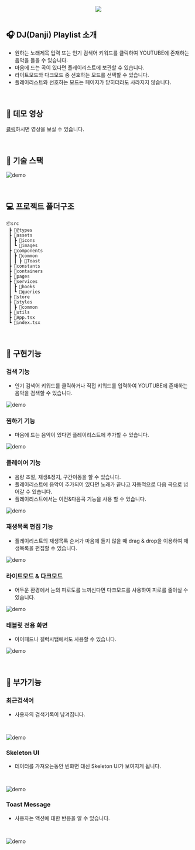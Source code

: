 <div align="center" >
  <img src="https://user-images.githubusercontent.com/53927959/162382089-6a5f1385-331a-4a40-82cc-40e3f2f38ab0.jpeg"/>
</div>
<br>

## 🎧 DJ(Danji) Playlist 소개

- 원하는 노래제목 입력 또는 인기 검색어 키워드를 클릭하여 YOUTUBE에 존재하는 음악을 들을 수 있습니다.
- 마음에 드는 곡이 있다면 플레이리스트에 보관할 수 있습니다.
- 라이트모드와 다크모드 중 선호하는 모드를 선택할 수 있습니다.
- 플레이리스트와 선호하는 모드는 페이지가 닫히더라도 사라지지 않습니다.

<br>

## 🔗 데모 영상

[클릭](https://www.youtube.com/watch?v=gjMR_KAnjAo)하시면 영상을 보실 수 있습니다.

<br>

## 🔨 기술 스택

![demo](https://user-images.githubusercontent.com/53927959/156761659-36bcbbd4-8f95-4196-8aea-994e8891f9b7.png)

<br>

## 💻 프로젝트 폴더구조

```
📦src
 ┣ 📂@types
 ┣ 📂assets
 ┃ ┣ 📂icons
 ┃ ┗ 📂images
 ┣ 📂components
 ┃ ┣ 📂common
 ┃ ┃ ┣ 📂Toast
 ┣ 📂constants
 ┣ 📂containers
 ┣ 📂pages
 ┣ 📂services
 ┃ ┣ 📂hooks
 ┃ ┗ 📂queries
 ┣ 📂store
 ┣ 📂styles
 ┃ ┣ 📂common
 ┣ 📂utils
 ┣ 📜App.tsx
 ┗ 📜index.tsx
```

<br>

## 📢 구현기능

### 검색 기능

- 인기 검색어 키워드를 클릭하거나 직접 키워드를 입력하여 YOUTUBE에 존재하는 음악을 검색할 수 있습니다.
  <br/>

![demo](https://user-images.githubusercontent.com/53927959/155874043-6182a74b-e9ad-46ec-bb7d-0e46e02540dd.gif)

### 찜하기 기능

- 마음에 드는 음악이 있다면 플레이리스트에 추가할 수 있습니다.
  <br/>

![demo](https://user-images.githubusercontent.com/53927959/155874069-bbf1029c-afa1-470c-a8d3-975623b8cd0a.gif)

### 플레이어 기능

- 음량 조절, 재생&정지, 구간이동을 할 수 있습니다.
- 플레이리스트에 음악이 추가되어 있다면 노래가 끝나고 자동적으로 다음 곡으로 넘어갈 수 있습니다.
- 플레이리스트에서는 이전&다음곡 기능을 사용 할 수 있습니다.
  <br/>

![demo](https://user-images.githubusercontent.com/53927959/155874083-c6adce80-f223-4b9e-a4e8-3544a4b65155.gif)

### 재생목록 편집 기능

- 플레이리스트의 재생목록 순서가 마음에 들지 않을 때 drag & drop을 이용하여 재생목록을 편집할 수 있습니다.
  <br/>

![demo](https://user-images.githubusercontent.com/53927959/156770780-7da7e2ae-4ad2-418d-81a6-88f7eba5034c.gif)

### 라이트모드 & 다크모드

- 어두운 환경에서 눈의 피로도를 느끼신다면 다크모드를 사용하여 피로를 줄이실 수 있습니다.
  <br/>

![demo](https://user-images.githubusercontent.com/53927959/156982466-2d45b783-1586-40f6-a5d8-7b9daf86faf4.gif)

### 태블릿 전용 화면

- 아이패드나 갤럭시탭에서도 사용할 수 있습니다.
  <br/>

![demo](https://user-images.githubusercontent.com/53927959/156762854-be5648cf-21be-4d5c-9c2d-bb581c943fd5.png)

<br>

## 📢 부가기능

### 최근검색어
- 사용자의 검색기록이 남겨집니다.
<br/>

![demo](https://user-images.githubusercontent.com/53927959/157567579-657ac139-0120-4588-a6a9-1187e3ba1ae1.gif)


### Skeleton UI
- 데이터를 가져오는동안 빈화면 대신 Skeleton UI가 보여지게 됩니다.
<br/>

![demo](https://user-images.githubusercontent.com/53927959/157567704-b2e858de-62c7-4891-a90d-510e7c3849b6.gif)


### Toast Message
- 사용자는 액션에 대한 반응을 알 수 있습니다.
<br/>

![demo](https://user-images.githubusercontent.com/53927959/157567752-b31395a0-3dfd-4fac-9a66-774c50d1dffc.gif)


